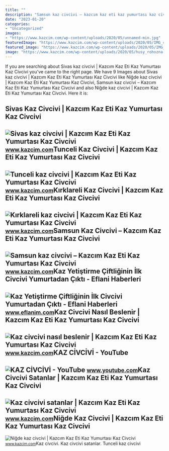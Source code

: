 ```yaml
---
title: ""
description: "Samsun kaz civcivi – kazcım kaz eti kaz yumurtası kaz civcivi"
date: "2023-01-20"
categories:
- "Uncategorized"
images:
- "https://www.kazcim.com/wp-content/uploads/2020/05/unnamed-min.jpg"
featuredImage: "https://www.kazcim.com/wp-content/uploads/2020/05/IMG_4294-min.jpg"
featured_image: "https://www.kazcim.com/wp-content/uploads/2020/05/IMG_4298-1024x682.jpg"
image: "https://www.kazcim.com/wp-content/uploads/2020/05/husy_rohozna-min.jpg"
---
```


If you are searching about Sivas kaz civcivi | Kazcım Kaz Eti Kaz Yumurtası Kaz Civcivi you've came to the right page. We have 9 Images about Sivas kaz civcivi | Kazcım Kaz Eti Kaz Yumurtası Kaz Civcivi like Niğde kaz civcivi | Kazcım Kaz Eti Kaz Yumurtası Kaz Civcivi, Samsun kaz civcivi – Kazcım Kaz Eti Kaz Yumurtası Kaz Civcivi and also Niğde kaz civcivi | Kazcım Kaz Eti Kaz Yumurtası Kaz Civcivi. Here it is:

Sivas Kaz Civcivi | Kazcım Kaz Eti Kaz Yumurtası Kaz Civcivi
------------------------------------------------------------

 ![Sivas kaz civcivi | Kazcım Kaz Eti Kaz Yumurtası Kaz Civcivi](https://www.kazcim.com/wp-content/uploads/2020/05/accordsfoiegras-min.jpg) <small>www.kazcim.com</small>Tunceli Kaz Civcivi | Kazcım Kaz Eti Kaz Yumurtası Kaz Civcivi
--------------------------------------------------------------

 ![Tunceli kaz civcivi | Kazcım Kaz Eti Kaz Yumurtası Kaz Civcivi](https://www.kazcim.com/wp-content/uploads/2020/05/unnamed-min.jpg) <small>www.kazcim.com</small>Kırklareli Kaz Civcivi | Kazcım Kaz Eti Kaz Yumurtası Kaz Civcivi
-----------------------------------------------------------------

 ![Kırklareli kaz civcivi | Kazcım Kaz Eti Kaz Yumurtası Kaz Civcivi](https://www.kazcim.com/wp-content/uploads/2020/05/IMG_4294-min.jpg) <small>www.kazcim.com</small>Samsun Kaz Civcivi – Kazcım Kaz Eti Kaz Yumurtası Kaz Civcivi
-------------------------------------------------------------

 ![Samsun kaz civcivi – Kazcım Kaz Eti Kaz Yumurtası Kaz Civcivi](https://www.kazcim.com/wp-content/uploads/2020/05/husy_rohozna-min.jpg) <small>www.kazcim.com</small>Kaz Yetiştirme Çiftliğinin İlk Civcivi Yumurtadan Çıktı - Eflani Haberleri
--------------------------------------------------------------------------

 ![Kaz Yetiştirme Çiftliğinin İlk Civcivi Yumurtadan Çıktı - Eflani Haberleri](https://www.eflanim.com/wp-content/uploads/eflani-kaz-yetistirme-ciftligi-civ-civ.jpg) <small>www.eflanim.com</small>Kaz Civcivi Nasıl Beslenir | Kazcım Kaz Eti Kaz Yumurtası Kaz Civcivi
---------------------------------------------------------------------

 ![Kaz civcivi nasıl beslenir | Kazcım Kaz Eti Kaz Yumurtası Kaz Civcivi](https://www.kazcim.com/wp-content/uploads/2020/05/IMG_4298-1024x682.jpg) <small>www.kazcim.com</small>KAZ CİVCİVİ - YouTube
---------------------

 ![KAZ CİVCİVİ - YouTube](https://i.ytimg.com/vi/5SCECTUMpeM/maxresdefault.jpg) <small>www.youtube.com</small>Kaz Civcivi Satanlar | Kazcım Kaz Eti Kaz Yumurtası Kaz Civcivi
---------------------------------------------------------------

 ![Kaz civcivi satanlar | Kazcım Kaz Eti Kaz Yumurtası Kaz Civcivi](https://www.kazcim.com/wp-content/uploads/2020/05/7038041_M650x433-min.jpg) <small>www.kazcim.com</small>Niğde Kaz Civcivi | Kazcım Kaz Eti Kaz Yumurtası Kaz Civcivi
------------------------------------------------------------

 ![Niğde kaz civcivi | Kazcım Kaz Eti Kaz Yumurtası Kaz Civcivi](https://www.kazcim.com/wp-content/uploads/2020/05/producteurs-min.jpg) <small>www.kazcim.com</small>Kaz ci̇vci̇vi̇. Kaz civcivi satanlar. Tunceli kaz civcivi
